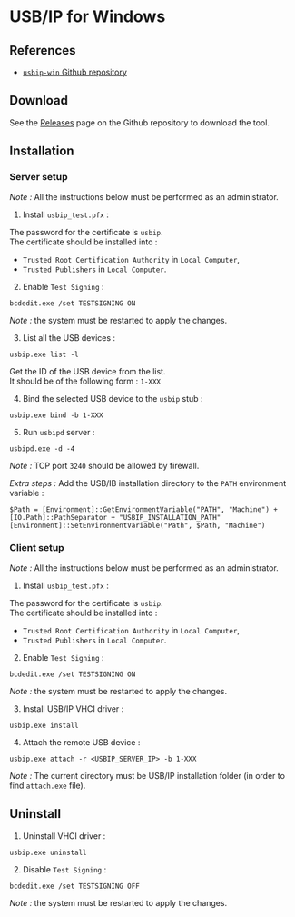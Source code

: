# USB/IP for Windows

## References

* [`usbip-win` Github repository](https://github.com/cezanne/usbip-win)

## Download

See the [Releases](https://github.com/cezanne/usbip-win/releases) page on the Github repository to download the tool.

## Installation

### Server setup

*Note :* All the instructions below must be performed as an administrator.

1. Install `usbip_test.pfx` :

The password for the certificate is `usbip`.  
The certificate should be installed into :
* `Trusted Root Certification Authority` in `Local Computer`,
* `Trusted Publishers` in `Local Computer`.

2. Enable `Test Signing` :
```
bcdedit.exe /set TESTSIGNING ON
```
*Note :* the system must be restarted to apply the changes.

3. List all the USB devices :
```
usbip.exe list -l
```
Get the ID of the USB device from the list.  
It should be of the following form : `1-XXX`

4. Bind the selected USB device to the `usbip` stub :
```
usbip.exe bind -b 1-XXX
```

5. Run `usbipd` server :
```
usbipd.exe -d -4
```
*Note :* TCP port `3240` should be allowed by firewall.

*Extra steps :* Add the USB/IB installation directory to the `PATH` environment variable :
```
$Path = [Environment]::GetEnvironmentVariable("PATH", "Machine") + [IO.Path]::PathSeparator + "USBIP_INSTALLATION_PATH"
[Environment]::SetEnvironmentVariable("Path", $Path, "Machine")
```

### Client setup

*Note :* All the instructions below must be performed as an administrator.

1. Install `usbip_test.pfx` :

The password for the certificate is `usbip`.  
The certificate should be installed into :
* `Trusted Root Certification Authority` in `Local Computer`,
* `Trusted Publishers` in `Local Computer`.

2. Enable `Test Signing` :
```
bcdedit.exe /set TESTSIGNING ON
```
*Note :* the system must be restarted to apply the changes.

3. Install USB/IP VHCI driver :
```
usbip.exe install
```

4. Attach the remote USB device :
```
usbip.exe attach -r <USBIP_SERVER_IP> -b 1-XXX
```
*Note :* The current directory must be USB/IP installation folder (in order to find `attach.exe` file).

## Uninstall

1. Uninstall VHCI driver :
```
usbip.exe uninstall
```

2. Disable `Test Signing` :
```
bcdedit.exe /set TESTSIGNING OFF
```
*Note :* the system must be restarted to apply the changes.
